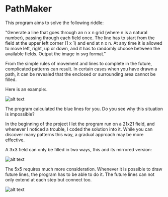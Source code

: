 # PathMaker

This program aims to solve the following riddle:

"Generate a line that goes through an n x n grid (where n is a natural number), passing through each field once. The line has to start from the field at the upper left corner (1 x 1) and end at n x n. At any time it is allowed to move left, right, up or down, and it has to randomly choose between the available fields.
Output the image in svg format."
 
From the simple rules of movement and lines to complete in the future, complicated patterns can result. In certain cases when you have drawn a path, it can be revealed that the enclosed or surrounding area cannot be filled.

Here is an example:.

![alt text](https://github.com/fodorbalint/PathMaker/blob/main/References/0701_1.svg)

The program calculated the blue lines for you. Do you see why this situation is impossible?

In the beginning of the project I let the program run on a 21x21 field, and whenever I noticed a trouble, I coded the solution into it. While you can discover many patterns this way, a gradual approach may be more effective.

A 3x3 field can only be filled in two ways, this and its mirrored version:

![alt text](https://github.com/fodorbalint/PathMaker/blob/main/References/project/3x3.svg)

The 5x5 requires much more consideration. Whenever it is possible to draw future lines, the program has to be able to do it. The future lines can not only extend at each step but connect too.

![alt text](https://github.com/fodorbalint/PathMaker/blob/main/References/0806.svg)

